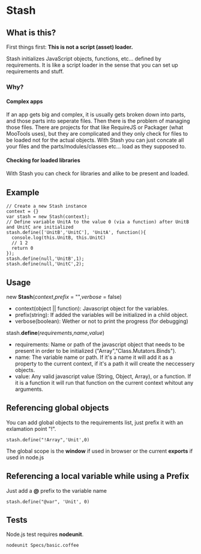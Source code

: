 # Stash
## What is this?
First things first: **This is not a script (asset) loader.**

Stash initializes JavaScript objects, functions, etc… defined by requirements. It is like a script loader in the sense that you can set up requirements and stuff.

### Why?

#### Complex apps
If an app gets big and complex, it is usually gets broken down into parts, and those parts into seperate files. Then there is the problem of managing those files. There are projects for that like RequireJS or Packager (what MooTools uses), but they are complicated and they only check for files to be loaded not for the actual objects. With Stash you can just concate all your files and the parts/modules/classes etc… load as they supposed to.

#### Checking for loaded libraries
With Stash you can check for libraries and alike to be present and loaded.

## Example

    // Create a new Stash instance
    context = {}
    var stash = new Stash(context);
    // Define variable UnitA to the value 0 (via a function) after UnitB and UnitC are initialized
    stash.define(['UnitB','UnitC'], 'UnitA', function(){
      console.log(this.UnitB, this.UnitC)
      // 1 2
      return 0
    });
    stash.define(null,'UnitB',1);
    stash.define(null,'UnitC',2);
    
## Usage

new **Stash**(*context*,*prefix* = "",*verbose* = false)

   * context(object || function): Javascript object for the variables.
   * prefix(string): If added the variables will be initialized in a child object.
   * verbose(boolean): Wether or not to print the progress (for debugging)
   
stash.**define**(*requirements*,*name*,*value*)

   * requirements: Name or path of the javascript object that needs to be present in order to be initialized ("Array","Class.Mutators.Binds").
   * name: The variable name or path. If it's a name it will add it as a property to the current context, if it's a path it will create the neccessery objects.
   * value: Any valid javascript value (String, Object, Array), or a function. If it is a function it will run that function on the current context whitout any arguments.
   
## Referencing global objects
You can add global objects to the requirements list, just prefix it with an exlamation point "!".

    stash.define("!Array",'Unit',0)
    
The global scope is the **window** if used in browser or the current **exports** if used in node.js

## Referencing a local variable while using a Prefix
Just add a **@** prefix to the variable name

    stash.define("@var", 'Unit', 0)
    
## Tests
Node.js test requires **nodeunit**.

    nodeunit Specs/basic.coffee
